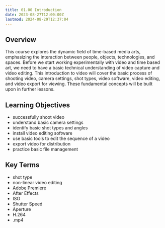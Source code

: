 ```yaml
---
title: 01.00 Introduction
date: 2023-08-27T12:00:00Z
lastmod: 2024-08-29T12:37:04
---
```


## Overview

This course explores the dynamic field of time-based media arts, emphasizing the interaction between people, objects, technologies, and spaces. Before we start working experimentally with video and time based art, we need to have a basic technical understanding of video capture and video editing. This introduction to video will cover the basic process of shooting video, camera settings, shot types, video software, video editing, and video export for viewing. These fundamental concepts will be built upon in further lessons.

## Learning Objectives

- successfully shoot video
- understand basic camera settings
- identify basic shot types and angles
- install video editing software
- use basic tools to edit the sequence of a video
- export video for distribution
- practice basic file management

## Key Terms

- shot type
- non-linear video editing
- Adobe Premiere
- After Effects
- ISO
- Shutter Speed
- Aperture
- H.264
- .mp4
